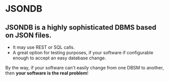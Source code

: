 # JSONDB

## JSONDB is a highly sophisticated DBMS based on JSON files.

- It may use REST or SQL calls.
- A great option for testing purposes, if your software if configurable enough to accept an easy database change.

By the way, if your software can't easily change from one DBSM to another, then **your software is the real problem**!


